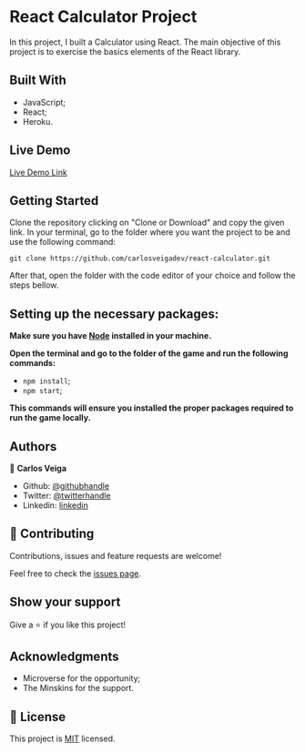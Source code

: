 # **React Calculator Project**

In this project, I built a Calculator using React. The main objective of this project is to exercise the basics elements of the React library.

## **Built With**

- JavaScript;
- React;
- Heroku.

## **Live Demo**

[Live Demo Link](https://react-calculator-chveiga.herokuapp.com//)


## **Getting Started**

Clone the repository clicking on "Clone or Download" and copy the given link. In your terminal, go to the folder where you want the project to be and use the following command:

`git clone https://github.com/carlosveigadev/react-calculator.git`

After that, open the folder with the code editor of your choice and follow the steps bellow.

## **Setting up the necessary packages:**

**Make sure you have [Node](https://nodejs.org/en/download/) installed in your machine.**

**Open the terminal and go to the folder of the game and run the following commands:**
* `npm install`;
* `npm start`;

**This commands will ensure you installed the proper packages required to run the game locally.**


## **Authors**

👤 **Carlos Veiga**

- Github: [@githubhandle](https://github.com/wrakc)
- Twitter: [@twitterhandle](https://twitter.com/carlosveig)
- Linkedin: [linkedin](https://linkedin.com/chveiga)

## 🤝 **Contributing**

Contributions, issues and feature requests are welcome!

Feel free to check the [issues page]((https://github.com/carlosveigadev/react-calculator/issues)).

## **Show your support**

Give a ⭐️ if you like this project!

## **Acknowledgments**

- Microverse for the opportunity;
- The Minskins for the support.

## 📝 **License**

This project is [MIT](LICENSE) licensed.
